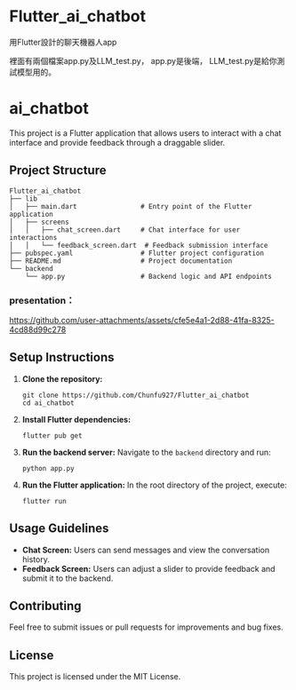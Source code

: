 # Flutter_ai_chatbot
用Flutter設計的聊天機器人app

裡面有兩個檔案app.py及LLM_test.py，
app.py是後端，
LLM_test.py是給你測試模型用的。

# ai_chatbot

This project is a Flutter application that allows users to interact with a chat interface and provide feedback through a draggable slider.

## Project Structure

```
Flutter_ai_chatbot
├── lib
│   ├── main.dart                # Entry point of the Flutter application
│   ├── screens
│   │   ├── chat_screen.dart     # Chat interface for user interactions
│   │   └── feedback_screen.dart  # Feedback submission interface
├── pubspec.yaml                 # Flutter project configuration
├── README.md                    # Project documentation
└── backend
    └── app.py                   # Backend logic and API endpoints
```

### presentation：

https://github.com/user-attachments/assets/cfe5e4a1-2d88-41fa-8325-4cd88d99c278

## Setup Instructions

1. **Clone the repository:**

   ```
   git clone https://github.com/Chunfu927/Flutter_ai_chatbot
   cd ai_chatbot
   ```

2. **Install Flutter dependencies:**

   ```
   flutter pub get
   ```

3. **Run the backend server:**
   Navigate to the `backend` directory and run:

   ```
   python app.py
   ```

4. **Run the Flutter application:**
   In the root directory of the project, execute:
   ```
   flutter run
   ```

## Usage Guidelines

- **Chat Screen:** Users can send messages and view the conversation history.
- **Feedback Screen:** Users can adjust a slider to provide feedback and submit it to the backend.

## Contributing

Feel free to submit issues or pull requests for improvements and bug fixes.

## License

This project is licensed under the MIT License.

